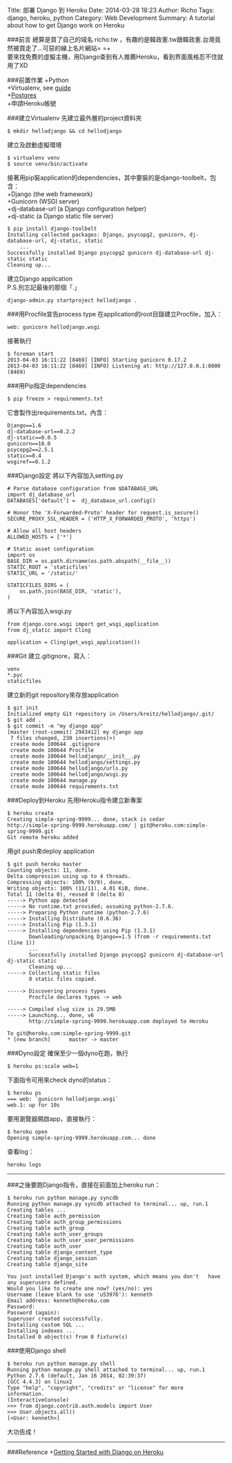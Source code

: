 Title: 部署 Django 到 Heroku
Date: 2014-03-28 18:23
Author: Richo
Tags: django, heroku, python
Category: Web Development
Summary: A tutorial about how to get Django work on Heroku

###前言
總算是買了自己的域名 richo.tw ，有趣的是韓政憲.tw跟韓政憲.台灣竟然被買走了...可惡的線上名片網站= =+  
要來找免費的虛擬主機，用Django查到有人推薦Heroku，看到界面風格忍不住就用了XD  

###前置作業
+Python  
+Virtualenv, see [guide](http://install.python-guide.org/)  
+[Postgres](http://www.postgresql.org)  
+申請Heroku帳號  

###建立Virtualenv
先建立最外層的project資料夾

	$ mkdir hellodjango && cd hellodjango  

建立及啟動虛擬環境

	$ virtualenv venv  
	$ source venv/bin/activate  

接著用pip裝application的dependencies，其中要裝的是django-toolbelt，包含：  
+Django (the web framework)  
+Gunicorn (WSGI server)  
+dj-database-url (a Django configuration helper)  
+dj-static (a Django static file server)  

	$ pip install django-toolbelt  
	Installing collected packages: Django, psycopg2, gunicorn, dj-database-url, dj-static, static  
		...  
	Successfully installed Django psycopg2 gunicorn dj-database-url dj-static static  
	Cleaning up...  

建立Django appilcation  
P.S.別忘記最後的那個「.」  

	django-admin.py startproject hellodjango .

###用Procfile宣告process type
在application的root目錄建立Procfile，加入：

	web: gunicorn hellodjango.wsgi  

接著執行

	$ foreman start  
	2013-04-03 16:11:22 [8469] [INFO] Starting gunicorn 0.17.2  
	2013-04-03 16:11:22 [8469] [INFO] Listening at: http://127.0.0.1:8000 (8469)  

###用Pip指定dependencies

	$ pip freeze > requirements.txt

它會製作出requirements.txt，內含：

	Django==1.6  
	dj-database-url==0.2.2  
	dj-static==0.0.5  
	gunicorn==18.0  
	psycopg2==2.5.1  
	static==0.4  
	wsgiref==0.1.2  

###Django設定
將以下內容加入setting.py  

	# Parse database configuration from $DATABASE_URL  
	import dj_database_url  
	DATABASES['default'] =  dj_database_url.config()  

	# Honor the 'X-Forwarded-Proto' header for request.is_secure()  
	SECURE_PROXY_SSL_HEADER = ('HTTP_X_FORWARDED_PROTO', 'https')  

	# Allow all host headers  
	ALLOWED_HOSTS = ['*']  

	# Static asset configuration  
	import os  
	BASE_DIR = os.path.dirname(os.path.abspath(__file__))  
	STATIC_ROOT = 'staticfiles'  
	STATIC_URL = '/static/'  

	STATICFILES_DIRS = (  
	    os.path.join(BASE_DIR, 'static'),  
	)  

將以下內容加入wsgi.py  

	from django.core.wsgi import get_wsgi_application  
	from dj_static import Cling  

	application = Cling(get_wsgi_application())  

###Git
建立.gitignore，寫入：  

	venv  
	*.pyc  
	staticfiles  

建立新的git repository來存放application  

	$ git init  
	Initialized empty Git repository in /Users/kreitz/hellodjango/.git/  
	$ git add .  
	$ git commit -m "my django app"  
	[master (root-commit) 2943412] my django app  
	 7 files changed, 230 insertions(+)  
	 create mode 100644 .gitignore  
	 create mode 100644 Procfile  
	 create mode 100644 hellodjango/__init__.py  
	 create mode 100644 hellodjango/settings.py  
	 create mode 100644 hellodjango/urls.py  
	 create mode 100644 hellodjango/wsgi.py  
	 create mode 100644 manage.py  
	 create mode 100644 requirements.txt  

###Deploy到Heroku
先用Heroku指令建立新專案  

	$ heroku create  
	Creating simple-spring-9999... done, stack is cedar  
	http://simple-spring-9999.herokuapp.com/ | git@heroku.com:simple-spring-9999.git  
	Git remote heroku added  

用git push來deploy application  

	$ git push heroku master  
	Counting objects: 11, done.  
	Delta compression using up to 4 threads.  
	Compressing objects: 100% (9/9), done.  
	Writing objects: 100% (11/11), 4.01 KiB, done.  
	Total 11 (delta 0), reused 0 (delta 0)  
	-----> Python app detected  
	-----> No runtime.txt provided; assuming python-2.7.6.  
	-----> Preparing Python runtime (python-2.7.6)  
	-----> Installing Distribute (0.6.36)  
	-----> Installing Pip (1.3.1)  
	-----> Installing dependencies using Pip (1.3.1)  
	       Downloading/unpacking Django==1.5 (from -r requirements.txt (line 1))  
	       ...  
	       Successfully installed Django psycopg2 gunicorn dj-database-url dj-static static  
	       Cleaning up...  
	-----> Collecting static files  
	       0 static files copied.  

	-----> Discovering process types  
	       Procfile declares types -> web  

	-----> Compiled slug size is 29.5MB  
	-----> Launching... done, v6  
	       http://simple-spring-9999.herokuapp.com deployed to Heroku  

	To git@heroku.com:simple-spring-9999.git  
	* [new branch]      master -> master  

###Dyno設定
確保至少一個dyno在跑，執行  

	$ heroku ps:scale web=1  

下面指令可用來check dyno的status：  

	$ heroku ps  
	=== web: `gunicorn hellodjango.wsgi`  
	web.1: up for 10s  

要用瀏覽器開啟app，直接執行：  

	$ heroku open  
	Opening simple-spring-9999.herokuapp.com... done  

查看log：  

	heroku logs  

***

###之後要跑Django指令，直接在前面加上heroku run：

	$ heroku run python manage.py syncdb  
	Running python manage.py syncdb attached to terminal... up, run.1  
	Creating tables ...  
	Creating table auth_permission  
	Creating table auth_group_permissions  
	Creating table auth_group  
	Creating table auth_user_groups  
	Creating table auth_user_user_permissions  
	Creating table auth_user  
	Creating table django_content_type  
	Creating table django_session  
	Creating table django_site  

	You just installed Django's auth system, which means you don't   have any superusers defined.  
	Would you like to create one now? (yes/no): yes  
	Username (leave blank to use 'u53976'): kenneth  
	Email address: kenneth@heroku.com  
	Password:  
	Password (again):  
	Superuser created successfully.  
	Installing custom SQL ...  
	Installing indexes ...  
	Installed 0 object(s) from 0 fixture(s)  

###使用Django shell

	$ heroku run python manage.py shell  
	Running python manage.py shell attached to terminal... up, run.1  
	Python 2.7.6 (default, Jan 16 2014, 02:39:37)  
	[GCC 4.4.3] on linux2  
	Type "help", "copyright", "credits" or "license" for more   information.  
	(InteractiveConsole)  
	>>> from django.contrib.auth.models import User  
	>>> User.objects.all()  
	[<User: kenneth>]  

大功告成！  

***

###Reference
+[Getting Started with Django on Heroku](https://devcenter.heroku.com/articles/getting-started-with-django)  
